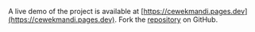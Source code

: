A live demo of the project is available at [https://cewekmandi.pages.dev](https://cewekmandi.pages.dev).
Fork the [repository](https://github.com/eslasojica) on GitHub.